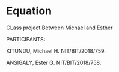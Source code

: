 # Equation

CLass project Between Michael and Esther

PARTICIPANTS:

KITUNDU, Michael H.
NIT/BIT/2018/759.

ANSIGALY, Ester G.
NIT/BIT/2018/758.